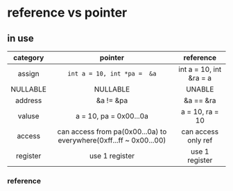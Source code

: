 # reference vs pointer

## in use


| category | pointer | reference |
| :--: | :--: | :--: |
| assign | `int a = 10, int *pa =  &a` | int a = 10, int &ra  = a |
| NULLABLE | NULLABLE | UNABLE |
| address | &a != &pa | &a == &ra |
| valuse | a = 10, pa = 0x00...0a | a = 10, ra = 10 |
| access | can access from pa(0x00...0a) to everywhere(0xff...ff ~ 0x00...00) | can access only ref |
| register | use 1 register | use 1 register |
### reference
